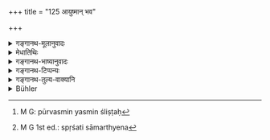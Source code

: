+++
title = "125 आयुष्मान् भव"

+++

<details><summary>गङ्गानथ-मूलानुवादः</summary>

On saluting, the Brāhmaṇa should he answered with the words ‘Be long lived, O Gentle One’; and at the end of his name the vowel “a,” which occurs at the end of the consonant, should be pronounced ultra long.—(125)


nanu mārtaṇḍa ityatra mārtaśabdāntyāc takārākāraḥ sa ādiryasyetyanyapadārtho durlabha iti cenna | ekasminneva samudāyatvāropeṇa tadavayavatvāropeṇa ca tadupapatteḥ ||
</details>

<details><summary>मेधातिथिः</summary>

अभिवादने कृते प्रत्यभिवादः पित्राभिवादयिता एवं वाच्यः **आयुष्मान् भव सौमेति** । इत्य्शब्दः प्रकारे । आयुष्मान् एधि दीर्घायुर् भूयाश् चिरञ्जीवेत्य् एवमादिशब्दपरिग्रहः शिष्टाचारप्रसिद्धो भवति ।

- **अकारश् चास्य** प्रत्यभिवाद्यस्य यन् नाम तदन्ते यो ऽकारः स **प्लुतः** कर्तव्यः । प्लुत इति त्रिमात्रस्य संज्ञा । अकारग्रहणम् इकारादीनाम् अपि प्रदर्शनार्थम् । अजपेक्षम् एव चान्तत्वं द्रष्टव्यम् । व्यज्ञनान्तस्यापि यो ऽन्त्यः स्वरस् तस्य भवति । **पूर्वाक्षर** एव प्लुतभाविनो ऽकारस्य विशेषणम् एतत् । **अक्षरम्** अत्र व्यञ्जनम् । तत्र पूर्वश्लिष्टः[^३५७] स एवम् उच्यते । एतद् उक्तं भवति । पूर्व एव नागन्तुर् **अकारः** **प्लुतः** कर्तव्यः । किं तर्हि, य एव नाम्नि विद्यते स एव प्लावयितव्यः । 


[^३५७]:
     M G: pūrvasmin yasmin śliṣṭaḥ

- सर्वं चैतद् एवं व्याख्यानं भगवतः पाणिनेः स्मृतिसामर्थ्येन[^३५८] । शब्दार्थप्रयोगे च मन्वादिभ्यो ऽधिकतरः प्रामाण्ये भगवान् पाणिनिः । स च "प्रत्यभिवादे ऽशूद्रे" (पाण् ८.२.८३) टेः प्लुतिं स्मरति । टिशब्देन यो ऽन्त्योच् तदादिशब्दरूपम् उच्यते । 


[^३५८]:
     M G 1st ed.: spṛśati sāmarthyena

- **विप्र**ग्रहणम् अविवक्षितम् । क्षत्रियादीनाम् अप्य् एष एव विधिः । स्मृत्यन्तरसमाचारो ह्य् एवम् एव स्थितः । न चैषां विध्यन्तरम् अस्ति । अत्रोदाहरणम् "आयुष्मान् देवदत्त३" । व्यञ्जनान्तस्य "आयुष्मान् एधि सोमशर्म३न्" ॥ २.१२५ ॥
</details>

<details><summary>गङ्गानथ-भाष्यानुवादः</summary>

On salutation having been done, the answering greeting should be made by the Father to the accoster, with the words—‘Be long-lived, Oh Gentle One.’ The particle ‘*iti*’ in the text is meant to show that the preceding words constitute the formula. The use of such expressions also as (*a*) ‘*āyuṣmān edhi*,’ ' Prosper O Long-lived One,’ (*b*) ‘*dīrghāyurbhūyāh*,’ ‘Be long-lived,’ (*c*) ‘*cirañjīva*,’ ‘Live long’—is permitted by the usage of cultured men.

‘*The vowel* “a”’—which occurs at the end of the name of the person whose salutation is answered—‘*should be pronounced ultra-long*.’ The term ‘*pluta*,’ ‘ultra-long,’ stands for the vowel that is drawn out to the length of three moras. The vowel ‘a’ is mentioned only by way of illustration; it stands for ‘i’ and other vowels also. The ‘*end*’ spoken of in the text is in relation to the vowels only; so that in the case of names ending in consonants also, the lengthening applies to the vowel that happens to be the *last*, ‘at the end.’ The term ‘*pūrvākṣaraḥ*’ qualities the ‘vowel *a*,’ which is to be lengthened; and ‘*akṣara*’ here stands for the *consonant*; and the compound means ‘that vowel of which the preceding syllable is a consonant’; *i.e*., the vowel occurring along with the consonant. What is meant is that it is the vowel ‘a’ already there tbat is to be lengthened, and not any such vowel as might be added; that is, the vowel that is already present in the name is to be lengthened out.

All this explanation is in accordance with the rules of the revered Pāṇini; as in the matter of the use of words and their meaning, the revered Pāṇini is more authoritative than Manu and other writers. And Pāṇini has laid down (in 8.2.83) that ‘in answering tile greeting of a non-śūdra, the *ṭi* should be ultra-long and the name ‘*ṭi*’ is given to that syllable of which the last vowel forms the beginning (which in tho present case is the ‘*a*,’ which is regarded as a part of itself and hence ‘having the last vowel for its beginning’). No significance is meant to be attached to the specification of the ‘*Brāhmaṇa*’ in the present verse; as what is here prescribed is applicable to the
*Kṣatriya* and others also. The usage sanctioned by other Smṛtis is also
the same, and no separate rules are laid down for these other castes.

As an example we have such expressions as ‘Be long-lived, O Devaḍattā’; and one containing a name ending in consonant,—‘Be long lived, O Somaśarmān.’—(125)
</details>

<details><summary>गङ्गानथ-टिप्पन्यः</summary>

Buhler adopts the reading ‘*pūrvākṣaraplutaḥ*’, which is given by Nandana, and mentioned by Nārāyaṇa. The meaning, according to this, as Buhler remarks, is that the name Devadatta should be pronounced as ‘Devadattā.’ Medhātithi and Kullūka adopt the reading ‘*pūrvākṣaraḥ plutaḥ*,’ under which the meaning is that ‘the vowel *a*, which occurs at the end of the consonant, should be pronounced ultra-long.’ “According to this interpretation,” says Buhler, “Manu’s rule agrees with Āpastamba and Pāṇinī (8-2-88). Govindarāja and Rāghavānanda go far off the mark.”

Several commentators note that ‘*vipraḥ*’ includes all the twice-born persons.

*Medhātithi* (p. 182, 1. 4)—‘*Tatra pūrvasmin &c*.’—Kullūka’s expounding
of the compound is simpler—‘*pūrvam*’
*nāmagatam*—‘*akṣaram*’—*vyāñjanam—saṃśliṣṭam yasya sa pūrvākṣaraḥ*.’

*Ibid*, (p. 182, 1. 8)—‘*Bhagavān Paṇinīḥ*’—This refers to the sūtra
‘*acontyādi ṭi*’ which defines the ‘ṭi’ as ‘that which has for its beginning the last among the vowels’; and the example given in
*Siddhāntakaumudī* under Sūtra 8.283 is, *Āyuṣmān bhava Devadattā*’;
from which it is clear that the name ‘ṭi’ is applicable to the vowel ‘a’ in ‘tta’ and it is ‘*tadādi*’—having for its beginning the last of the vowels—in the sense that it ends in itself, it being regarded as its own constituent part, according to *Śabdenduśekhara*, which has the following note—

> nanu mārtaṇḍa ityatra mārtaśabdāntyāc takārākāraḥ sa > ādiryasyetyanyapadārtho durlabha iti cenna \| ekasminneva > samudāyatvāropeṇa tadavayavatvāropeṇa ca tadupapatteḥ \|\|

This verse is quoted in *Parāśaramādhava* (Ācāra, p. 297), which adds the following notes:—The compound ‘*pūrvākṣaraḥ*’ is to be expounded as
*pūrvara akṣaram yasya*; and the ‘*purvam akṣaram*’, ‘preceding
syllable,’ in a name is the consonant, since a vowel can not be ‘preceded’ by another vowel; hence the meaning comes to be that the vowel at the end of the final consonant should be pronounced ultra-long. The term ‘*akṣaraḥ*’ stands for all vowels that may occur at the end of a name \[This is exactly what Medhātithi and Kullūka have said\]; the text could not have meant the vowel ‘a’ only; as it is not possible for all names to end in that vowel. Thus the formula comes to be—‘*āyuṣmān bhava saumya Devadattā*.’

It is quoted in *Madanapārijāta* (p. 26), which supplies three different explanations:—At the end of the words ‘*āyuṣmān bhava saumya*,’ the name of the saluter should be pronounced—‘*Viṣṇuśarman*’; (*a*) at the end of the name an ‘a’ should be pronounced, and of this ‘a,’ the ‘*pūrvasvaraḥ*,’ the preceding syllable,’.should be ultra-long. The masculine form ‘*akṣaraḥ*’ is a Vedic archaism, \[ the right form being ‘*akṣaram*’\]. Though the syllable ‘preceding’ (the ‘a’ pronounced after the name ‘*Viṣṇuśarman*’) would be ‘n,’ yet inasmuch as the consonant could not be pronounced ‘ultra-long,’ the term ‘preceding syllable’ would apply in this case to ‘a’ that is contained in the name \[ *i.e*. the ‘a’ after ‘m’\]; and it is this ‘a’ that would be pronounced ultra-long \[The formula thus being ‘*āyuṣmān bhava saumya Viṣṇuśarmā3n*’\].—(&) ‘*Pūrvākṣaram plutam*’ is another reading, in which case the construction is all light \[and there is no archaism\]; the meaning being that ‘the preceding syllable is to be pronounced ultra-long.’—(*c*) Or, the sentence ‘*akāraśchāsya nāmno’nte*’ may be explained as follows:—The vowel ‘a’ (*ākāraḥ*) that appears at the end of ‘his’ (‘asya’, the saluter’s) ‘name’ (‘*nāmnaḥ*’)—‘a’ mentioned only by way of illustration, any vowel at the end of the name being meant,—is what is qualified by the qualifying word ‘*pūrvākṣaraḥ*’—which means, in this case,—*that which has the syllables, akṣaram, in the name* ‘*preceding*’—‘*pūrvāṇi*,’—*itself*; and such a vowel should be pronounced ultra-long,—and no other ‘a’, either in the name itself, or added after the name.

The formula, according to all these explanations, is ‘*āyuṣmān bhava saumya Devadattā3*.’ This is not accepted by *Vīramitrodaya* (Saṃskāra p. 452), which would omit the word ‘*saumya*,’ which in Manu’s text, it takes as standing for the name of the saluter; so that the formula according to it would be ‘*āyuṣmān bhava Devadattā3*.’ It argues that if we don’t take the word ‘*saumya*’ as standing for the name, we would have to seek elsewhere for the injunction for *pronouncing the name* in regard to which the second half prescribes the ultra-elongation of the final ‘a.’—As regards the second line of the verse, it takes it to mean that, ‘the *a* tliat appears at the end of the saluter’s name should be pronounced ultra-long;—and adds that the vowel ‘*a*’ here stands for vowels in general; as all names do not, and cannot end in ‘*a*’, in the case of names ending in consonants also, fhe syllable to be ultra-elongated would be the *last of the vmvels* contained in the name; it is clear from Pāṇini’s rule that the ‘*ṭi*’ syllable is to be so pronounced (see *note*, above)—and it is the last *vowel* that is called ‘*ṭi*’.—In the compound *pūrvākṣaraḥ* ‘*akṣara*’ means *consonant*, and the compound means ‘that which has a consonant immediately preceding it’; so that the text comes to mean that ‘the vowel that has a consonant immediately preceding it should *not* be separated from the consonant and then pronounced ultra-long; it should be pronounced along with the consonant.’ It concludes that this explanation is in agreement with Medhātithi and several others. According to this view the formulas would be—(*a*) ‘*āyuṣmān bhava Devadattā3*’ (where the name ends in a vowel) and (*b*) ‘*āyuṣmān bhava Somaśarmā3n*,’ where the name ends in a consonant.

The same work goes on to add that Haradatta has adopted the reading ‘*pūrvākṣaraplutaḥ*’ (see note above) and has explained the verse as follows:—At the end of the name is to be pronounced an additional ‘*a*’—over and above the syllables in the name itself,—and this additional ‘*a*’—is to be ‘*pūrvākṣaraplutaḥ*,’—*i. e*., ‘having its preceding syllable—*i. e., vowel*—ultra-long’;—*i. e*., the vowel preceding the additional ‘*a*’ should be ultra-long; and this may be done also where consonants may be intervening between the two. Thus in the case of there being no intervening consonant, the formula would be
*āyuṣmān bhava saumya Devadattā3*,’ while in that of there being an
intervening consonant, it would be *āyuṣmān bhava saumya Agnichi3da*’ (where the consnant, ‘*d*’ intervenes between the additional ‘*a*’ at the end, and the vowel ‘*i*’ preceding it.)

It further adds that the term ‘*vipraḥ*’ includes the *Kṣatriya* and others also, as is clear from the fact that in grammar we find rules (*a*) making the ultra-elongation of the final vowel *optional* in the case of the saluter being a *Kṣatriya* or a *Vaiśya*, and also (*b*) prohibiting the elongation in the case of the saluter being a *woman* or a *Śūdra*.

This work quotes Medhātithi to the effect that the words in the text ‘*āyuṣmān bhava saumya*’ are meant to be purely illustrative, and it is not meant that these should be the very words used; it is thus that even such returns become permissible as—‘*āyuṣmānedhi*,’ ‘*dīrghāyurbhūyāḥ*,’ ‘*cirañjīva*’ and others that are in common use among cultured people.

This verse is quoted also in *Nirṇayasindhu* (p. 191), where ‘*pūrvākṣaraḥ*’ is explained as referring to the letter preceding the ‘n’ in ‘*śarman*’;—and in *Aparārka* (p, 53), which adds the following note:—The ‘*akāra*’ here stands for the final vowel in the name of the saluter; hence whichever. vowel occurs at the end of the name should be pronounced ultra-long; hence ‘*pūrvākṣaraḥ*’ means ‘that which is preceded by a syllable’; this syllable preceding the final vowel must be a consonant. Hence the meaning is that the vowel, along with the consonant, should be pronounced ultra-long. It does not mean that an additional ‘a’ is to be added at the end of the name.

It is quoted in *Smṛticandrikā* (Saṃskāra, p. 98), which adds the following notes:—The vowel ‘*a*’ here stands for any vowel that occurs at the end of a name; there is no such rule as that every name must end in ‘a’; hence the elongation pertains to the vowel that occurs at the end of a name; and it does not mean that an additional ‘*a*’ has to be added at the end of every name.

It is quoted also in *Saṃskāramayūkha* (p. 46), which has the same remarks regarding the vowel ‘*a*’; it adds:—According to some people, the title ‘*śarman*’ also has to be pronounced; so that the formula would be ‘*āyuṣmān bhava Devadattā śarman*.’ Others hold that the elongation prescribed is to be done to the ‘a’ contained in the term ‘*śarman*’ But this is open to doubt, as the term ‘*śarman*’ does not form part of the *name*; if it did, then, as some other syllables would necessarily be required to be prefixed to this, it could not be possible to have any name ‘with two letters’, as has been prescribed. This elongation of the vowel is not done in the name of the *Śūdra*, who is excluded, according to Pāṇini’s Sūtra ‘*Pratyabhivāde’śūdre*’; this however makes it clear that the salutation of the *Śūdra* also is to be returned.
</details>

<details><summary>गङ्गानथ-तुल्य-वाक्यानि</summary>

*Āpastamba-Dharmasūtra* (1.6.17).—‘The previous letters should he
ultra-long in the salutation as also in the returngreeting.’

*Vaśiṣṭha* (Vīramitrodaya-Saṃskāra, p. 453).—‘The last vowel in the
greeting is ultra-long.’
</details>

<details><summary>Bühler</summary>

125	A Brahmana should thus be saluted in return, 'May'st thou be long-lived, O gentle one!' and the vowel 'a' must be added at the end of the name (of the person addressed), the syllable preceding it being drawn out to the length of three moras.
</details>

